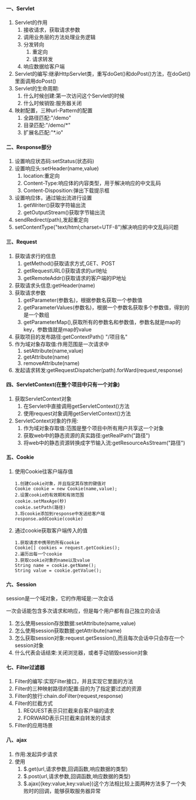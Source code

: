 #### 一、Servlet

1. Servlet的作用
   1. 接收请求，获取请求参数
   2. 调用业务层的方法处理业务逻辑
   3. 分发转向
      1. 重定向
      2. 请求转发
   4. 响应数据给客户端
2. Servlet的编写:继承HttpServlet类，重写doGet()和doPost()方法，在doGet()里面调用doPost()
3. Servlet的生命周期:
   1. 什么时候创建:第一次访问这个Servlet的时候
   2. 什么时候销毁:服务器关闭
4. 映射配置，三种url-Pattern的配置
   1. 全路径匹配:"/demo"
   2. 目录匹配:"/demo/*"
   3. 扩展名匹配:"*.io"

#### 二、Response部分

1. 设置响应状态码:setStatus(状态码)
2. 设置响应头:setHeader(name,value)
   1. location:重定向
   2. Content-Type:响应体的内容类型，用于解决响应的中文乱码
   3. Content-Disposition:弹出下载提示框
3. 设置响应体，通过输出流进行设置
   1. getWriter()获取字符输出流
   2. getOutputStream()获取字节输出流
4. sendRedirect(path),发起重定向
5. setContentType("text/html;charset=UTF-8")解决响应的中文乱码问题

#### 三、Request

1. 获取请求行的信息
   1. getMethod()获取请求方式,GET、POST
   2. getRequestURL()获取请求的url地址
   3. getRemoteAddr()获取请求的客户端的IP地址
2. 获取请求头信息:getHeader(name)
3. 获取请求参数
   1. getParameter(参数名)，根据参数名获取一个参数值
   2. getParameterValues(参数名)，根据一个参数名获取多个参数值，得到的是一个数组
   3. getParameterMap(),获取所有的参数名和参数值，参数名就是map的key，参数值就是map的value
4. 获取项目的发布路径:getContextPath()   "/项目名"
5. 作为域对象存取值:作用范围是一次请求中
   1. setAttribute(name,value)
   2. getAttribute(name)
   3. removeAttribute(name)
6. 发起请求转发:getRequestDispatcher(path).forWard(request,response)

#### 四、ServletContext(在整个项目中只有一个对象)

1. 获取ServletContext对象
   1. 在Servlet中直接调用getServletContext()方法
   2. 使用request对象调用getServletContext()方法
2. ServletContext对象的作用:
   1. 作为域对象存取值:范围是整个项目中所有用户共享这一个对象
   2. 获取web中的静态资源的真实路径:getRealPath("路径")
   3. 将web中的静态资源转换成字节输入流:getResourceAsStream("路径")

#### 五、Cookie

1. 使用Cookie往客户端存值

   ```
   1.创建Cookie对象，并且指定其存放的键值对
   Cookie cookie = new Cookie(name,value);
   2.设置cookie的有效期和有效范围
   cookie.setMaxAge(秒)
   cookie.setPath(路径)
   3.将cookie添加到response中发送给客户端
   response.addCookie(cookie)
   ```

2. 通过cookie获取客户端传入的值

   ```
   1.获取请求中携带的所有cookie
   Cookie[] cookies = request.getCookies();
   2.遍历出每一个cookie
   3.获取cookie对象的name以及value
   String name = cookie.getName();
   String value = cookie.getValue();
   ```

#### 六、Session

session是一个域对象，它的作用域是:一次会话

一次会话能包含多次请求和响应，但是每个用户都有自己独立的会话

1. 怎么使用session存放数据:setAttribute(name,value)
2. 怎么使用session获取数据:getAttribute(name)
3. 怎么获取session对象:request.getSession(),而且每次会话中只会存在一个session对象
4. 什么代表会话结束:关闭浏览器，或者手动销毁session对象

#### 七、Filter过滤器

1. Filter的编写:实现Filter接口，并且实现它里面的方法
2. Filter的三种映射路径的配置:目的为了指定要过滤的资源
3. Filter的放行:chain.doFilter(request,response)
4. Filter的拦截方式
   1. REQUEST表示只拦截来自客户端的请求
   2. FORWARD表示只拦截来自转发的请求
5. Filter的应用场景

#### 八、ajax

1. 作用:发起异步请求
2. 使用
   1. $.get(url,请求参数,回调函数,响应数据的类型)
   2. $.post(url,请求参数,回调函数,响应数据的类型)
   3. $.ajax({key:value,key:value})这个方法相比较上面两种方法多了一个失败时的回调，能够获取服务器异常
